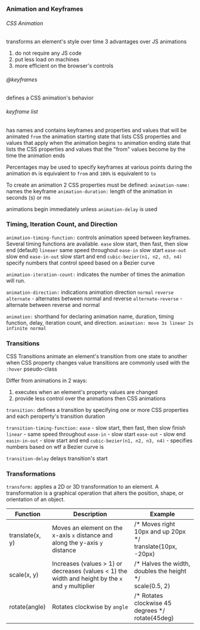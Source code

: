 ### Animation and Keyframes
###### CSS Animation 
transforms an element's style over time 
3 advantages over JS animations
1. do not require any JS code
2. put less load on machines
3. more efficient on the browser's controls
###### @keyframes 
defines a CSS animation's behavior 
###### keyframe list 
has names and contains keyframes and properties and values that will be animated 
`from` 
	the animation starting state that lists CSS properties and values that apply when the animation begins
`to`
	animation ending state that lists the CSS properties and values that the "from" values become by the time the animation ends 

Percentages may be used to specify keyframes at various points during the animation 
	`0%` is equivalent to `from` and `100%`  is equivalent to `to`

To create an animation 2 CSS properties must be defined: 
	`animation-name:` names the keyframe
	`animation-duration:` length of the animation in seconds (s) or ms 

animations begin immediately unless `animation-delay` is used 

### Timing, Iteration Count, and Direction
`animation-timing-function:`
	controls animation speed between keyframes. Several timing functions are available. 
	`ease`
		slow start, then fast, then slow end (default)
	`lineaer`
		same speed throughout
	`ease-in`
		slow start
	`ease-out`
		slow end
	`ease-in-out`
		slow start and end
	`cubic-bezier(n1, n2, n3, n4)`
		specify numbers that control speed based on a Bezier curve 

`animation-iteration-count:`
	indicates the number of times the animation will run. 

`animation-direction:`
	indications animation direction
	`normal`
	`reverse`
	`alternate` - alternates between normal and reverse
	`alternate-reverse` - alternate between reverse and normal 

`animation:`
	shorthand for declaring animation name, duration, timing function, delay, iteration count, and direction. 
		`animation: move 3s linear 2s infinite normal`

### Transitions
CSS Transitions animate an element's transition from one state to another when CSS property changes value
transitions are commonly used with the `:hover` pseudo-class 

Differ from animations in 2 ways:
1. executes when an element's property values are changed 
2. provide less control over the animations then CSS animations

`transition:` 
	defines a transition by specifying one or more CSS properties and each peroperty's transition duration 

`transition-timing-function:`
	`ease` - slow start, then fast, then slow finish
	`linear` - same speed throughout 
	`ease-in` - slow start
	`ease-out` - slow end 
	`easin-in-out` - slow start and end
	`cubic-bezier(n1, n2, n3, n4)` - specifies numbers based on wtf a Bezier curve is 

`transition-delay`
	delays transition's start

### Transformations
`transform:` 
applies a 2D or 3D transformation to an element. A transformation is a graphical operation that alters the position, shape, or orientation of an object. 

|Function|Description|Example|
|---|---|---|
|translate(x, y)|Moves an element on the x-axis `x` distance and along the y-axis `y` distance|/* Moves right 10px and up 20px */<br>translate(10px, -20px)|
|scale(x, y)|Increases (values > 1) or decreases (values < 1) the width and height by the `x` and `y` multiplier|/* Halves the width, doubles the height */<br>scale(0.5, 2)|
|rotate(angle)|Rotates clockwise by `angle`|/* Rotates clockwise 45 degrees */<br>rotate(45deg)|
